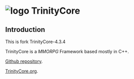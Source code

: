 # ![logo](http://www.trinitycore.org/f/public/style_images/1_trinitycore.png) TrinityCore


## Introduction
This is fork TrinityCore-4.3.4

TrinityCore is a *MMORPG* Framework based mostly in C++.

[Github repository](https://github.com/TrinityCore/TrinityCore).

[TrinityCore.org](http://www.trinitycore.org).
